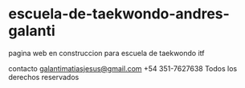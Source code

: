 # escuela-de-taekwondo-andres-galanti
pagina web en construccion para escuela de taekwondo itf

contacto galantimatiasjesus@gmail.com +54 351-7627638
Todos los derechos reservados 
